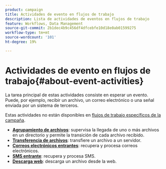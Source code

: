 ```yaml
---
product: campaign
title: Actividades de evento en flujos de trabajo
description: Lista de actividades de eventos en flujos de trabajo
feature: Workflows, Data Management
source-git-commit: 2b1dec4b9c456df4dfcebfe10d18e0ab01599275
workflow-type: tm+mt
source-wordcount: '101'
ht-degree: 19%

---
```


# Actividades de evento en flujos de trabajo{#about-event-activities}

La tarea principal de estas actividades consiste en esperar un evento. Puede, por ejemplo, recibir un archivo, un correo electrónico o una señal enviada por un sistema de terceros.

Estas actividades no están disponibles en [flujos de trabajo específicos de la campaña](campaign-workflows.md).


* **[Agrupamiento de archivos](file-collector.md)**: supervisa la llegada de uno o más archivos en un directorio y permite la transición de cada archivo recibido.
* **[Transferencia de archivos](file-transfer.md)**: transfiere un archivo a un servidor.
* **[Correos electrónicos entrantes](inbound-emails.md)**: recupera y procesa correos electrónicos.
* **[SMS entrante](inbound-sms.md)**: recupera y procesa SMS.
* **[Descarga web](web-download.md)**: descarga un archivo desde la web.


